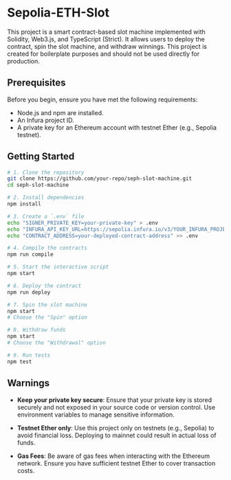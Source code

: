 # Sepolia-ETH-Slot

This project is a smart contract-based slot machine implemented with Solidity, Web3.js, and TypeScript (Strict). It allows users to deploy the contract, spin the slot machine, and withdraw winnings. This project is created for boilerplate purposes and should not be used directly for production.

## Prerequisites

Before you begin, ensure you have met the following requirements:

-   Node.js and npm are installed.
-   An Infura project ID.
-   A private key for an Ethereum account with testnet Ether (e.g., Sepolia testnet).

## Getting Started

```sh
# 1. Clone the repository
git clone https://github.com/your-repo/seph-slot-machine.git
cd seph-slot-machine

# 2. Install dependencies
npm install

# 3. Create a `.env` file
echo "SIGNER_PRIVATE_KEY=your-private-key" > .env
echo "INFURA_API_KEY_URL=https://sepolia.infura.io/v3/YOUR_INFURA_PROJECT_ID" >> .env
echo "CONTRACT_ADDRESS=your-deployed-contract-address" >> .env

# 4. Compile the contracts
npm run compile

# 5. Start the interactive script
npm start

# 6. Deploy the contract
npm run deploy

# 7. Spin the slot machine
npm start
# Choose the "Spin" option

# 8. Withdraw funds
npm start
# Choose the "Withdrawal" option

# 9. Run tests
npm test
```

## Warnings

-   **Keep your private key secure**: Ensure that your private key is stored securely and not exposed in your source code or version control. Use environment variables to manage sensitive information.

-   **Testnet Ether only**: Use this project only on testnets (e.g., Sepolia) to avoid financial loss. Deploying to mainnet could result in actual loss of funds.

-   **Gas Fees**: Be aware of gas fees when interacting with the Ethereum network. Ensure you have sufficient testnet Ether to cover transaction costs.
